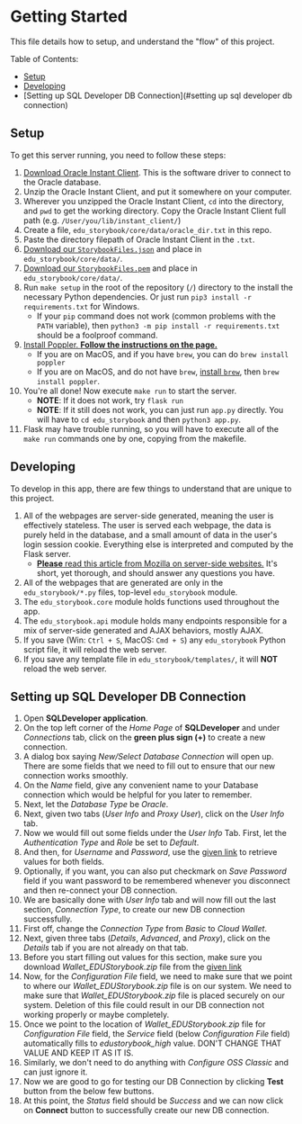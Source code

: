 # Getting Started

This file details how to setup, and understand the "flow" of this project.

Table of Contents:
 - [Setup](#setup)
 - [Developing](#developing)
 - [Setting up SQL Developer DB Connection](#setting up sql developer db connection)

## Setup

To get this server running, you need to follow these steps:

 1. [Download Oracle Instant Client](https://www.oracle.com/database/technologies/instant-client/downloads.html).  This is the software driver to connect to the Oracle database.
 2. Unzip the Oracle Instant Client, and put it somewhere on your computer.
 3. Wherever you unzipped the Oracle Instant Client, `cd` into the directory, and `pwd` to get the working directory.  Copy the Oracle Instant Client full path (e.g. `/User/you/lib/instant_client/`)
 4. Create a file, `edu_storybook/core/data/oracle_dir.txt` in this repo.
 5. Paste the directory filepath of Oracle Instant Client in the `.txt`.
 6. [Download our `StorybookFiles.json`](https://drive.google.com/file/d/1HVrLbauaq_3jEqMXVs9yUFw0UIGSiPDP/view?usp=sharing) and place in `edu_storybook/core/data/`.
 7. [Download our `StorybookFiles.pem`](https://drive.google.com/file/d/14r0GyoITrOjcbVH_RaezkB8TL7gzBTfR/view?usp=sharing) and place in `edu_storybook/core/data/`.
 8. Run `make setup` in the root of the repository (`/`) directory to the install the necessary Python dependencies.  Or just run `pip3 install -r requirements.txt` for Windows.
    - If your `pip` command does not work (common problems with the `PATH` variable), then `python3 -m pip install -r requirements.txt` should be a foolproof command.
 9. [Install Poppler. **Follow the instructions on the page.**](https://pdf2image.readthedocs.io/en/latest/installation.html)
    - If you are on MacOS, and if you have `brew`, you can do `brew install poppler`
    - If you are on MacOS, and do not have `brew`, [install `brew`](https://brew.sh/), then `brew install poppler`.
 9. You're all done!  Now execute `make run` to start the server.
    - **NOTE**: If it does not work, try `flask run`
    - **NOTE**: If it still does not work, you can just run `app.py` directly. You will have to `cd edu_storybook` and then `python3 app.py`.
 10. Flask may have trouble running, so you will have to execute all of the `make run` commands one by one, copying from the makefile.

## Developing

To develop in this app, there are few things to understand that are unique to this project.

 1. All of the webpages are server-side generated, meaning the user is effectively stateless. The user is served each webpage, the data is purely held in the database, and a small amount of data in the user's login session cookie. Everything else is interpreted and computed by the Flask server.
    - [**Please** read this article from Mozilla on server-side websites.](https://developer.mozilla.org/en-US/docs/Learn/Server-side/First_steps/Introduction) It's short, yet thorough, and should answer any questions you have.
 2. All of the webpages that are generated are only in the `edu_storybook/*.py` files, top-level `edu_storybook` module.
 3. The `edu_storybook.core` module holds functions used throughout the app.
 4. The `edu_storybook.api` module holds many endpoints responsible for a mix of server-side generated and AJAX behaviors, mostly AJAX.
 5. If you save (Win: `Ctrl + S`, MacOS: `Cmd + S`) any `edu_storybook` Python script file, it will reload the web server.
 6. If you save any template file in `edu_storybook/templates/`, it will **NOT** reload the web server.

 ## Setting up SQL Developer DB Connection

 1. Open **SQLDeveloper application**.
 2. On the top left corner of the *Home Page* of **SQLDeveloper** and under *Connections* tab, click on the **green plus sign (+)** to create a new connection.
 3. A dialog box saying *New/Select Database Connection* will open up. There are some fields that we need to fill out to ensure that our new connection works smoothly.
 4. On the *Name* field, give any convenient name to your Database connection which would be helpful for you later to remember.
 5. Next, let the *Database Type* be *Oracle*. 
 6. Next, given two tabs (*User Info* and *Proxy User*), click on the *User Info* tab.
 7. Now we would fill out some fields under the *User Info* Tab. First, let the *Authentication Type* and *Role* be set to *Default*.
 8. And then, for *Username* and *Password*, use the [given link](https://drive.google.com/file/d/1TnW19V-mGAMlyyqNii-5hxPx_5jHXTpf/view?usp=sharing) to retrieve values for both fields.
 9. Optionally, if you want, you can also put checkmark on *Save Password* field if you want password to be remembered whenever you disconnect and then re-connect your DB connection. 
 10. We are basically done with *User Info* tab and will now fill out the last section, *Connection Type*, to create our new DB connection successfully.
 11. First off, change the *Connection Type* from *Basic* to *Cloud Wallet*. 
 12. Next, given three tabs (*Details*, *Advanced*, and *Proxy*), click on the *Details* tab if you are not already on that tab.
 13. Before you start filling out values for this section, make sure you download *Wallet_EDUStorybook.zip* file from the [given link](https://drive.google.com/file/d/15tEPQTOutgKm5h2kJP3hRE4VO8czimP4/view?usp=sharing)
 14. Now, for the *Configuration File* field, we need to make sure that we point to where our *Wallet_EDUStorybook.zip* file is on our system. We need to make sure that *Wallet_EDUStorybook.zip* file is placed securely on our system. Deletion of this file could result in our DB connection not working properly or maybe completely. 
 15. Once we point to the location of *Wallet_EDUStorybook.zip* file for *Configuration File* field, the *Service* field (below *Configuration File* field) automatically fills to *edustorybook_high* value. DON'T CHANGE THAT VALUE AND KEEP IT AS IT IS.
 16. Similarly, we don't need to do anything with *Configure OSS Classic* and can just ignore it.
 17. Now we are good to go for testing our DB Connection by clicking **Test** button from the below few buttons.
 18. At this point, the *Status* field should be *Success* and we can now click on **Connect** button to successfully create our new DB connection.
